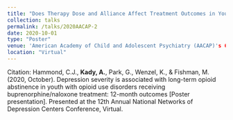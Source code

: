 ```yaml
---	
title: "Does Therapy Dose and Alliance Affect Treatment Outcomes in Youth Receiving Buprenorphine/Naloxone for Opioid Use Disorders?"	
collection: talks	
permalink: /talks/2020AACAP-2
date: 2020-10-01
type: "Poster"
venue: 'American Academy of Child and Adolescent Psychiatry (AACAP)'s 67th Annual Meeting'
location: "Virtual"
---	
```

Citation: Hammond, C.J., <b>Kady, A.</b>, Park, G., Wenzel, K., & Fishman, M. (2020, October). Depression severity is associated with long-term opioid abstinence in youth with opioid use disorders receiving buprenorphine/naloxone treatment: 12-month outcomes [Poster presentation]. Presented at the 12th Annual National Networks of Depression Centers Conference, Virtual. 
<br><br>

